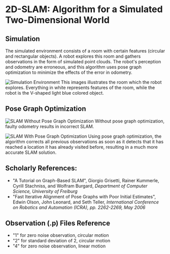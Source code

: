 
# 2D-SLAM: Algorithm for a Simulated Two-Dimensional World

## Simulation
The simulated environment consists of a room with certain features (circular and rectangular objects). A robot explores this room and gathers observations in the form of simulated point clouds. The robot's perception and odometry are erroneous, and this algorithm uses pose graph optimization to minimize the effects of the error in odometry.

![Simulation Environment](https://user-images.githubusercontent.com/47930459/119280152-067ee980-bbfe-11eb-88f2-f6e995ddd6ab.jpg)
This images illustrates the room which the robot explores. Everything in white represents features of the room, while the robot is the V-shaped light blue colored object.

## Pose Graph Optimization
![SLAM Without Pose Graph Optimization](https://user-images.githubusercontent.com/47930459/119280336-f6b3d500-bbfe-11eb-9cbb-31e903d8b8cb.jpg)
Without pose graph optimization, faulty odometry results in incorrect SLAM.






![SLAM With Pose Graph Optimization](https://user-images.githubusercontent.com/47930459/119280357-092e0e80-bbff-11eb-946f-888204d67bf6.jpg)
Using pose graph optimization, the algorithm corrects all previous observations as soon as it detects that it has reached a location it has already visited before, resulting in a much more accurate SLAM solution.

## Scholarly References:
- "A Tutorial on Graph-Based SLAM", Giorgio Grisetti, Rainer Kummerle, Cyrill Stachniss, and Wolfram Burgard, _Department of Computer Science, University of Freiburg_
- "Fast Iterative Alignment of Pose Graphs with Poor Initial Estimates", Edwin Olson, John Leonard, and Seth Teller, _International Conference on Robotics and Automation (ICRA), pp. 2262-2269, May 2006_

## Observation (.p) Files Reference

- "1" for zero noise observation, circular motion
- "2" for standard deviation of 2, circular motion
- "4" for zero noise observation, linear motion
